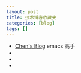 ```yaml
---
layout: post
title: 技术博客收藏夹
categories: [blog]
tags: []
---
```




* [Chen's Blog](http://blog.binchen.org)
  emacs 高手
* []()
* []()
* []()



